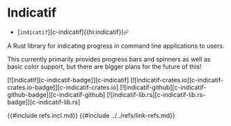# Indicatif

- [`indicatif`][c-indicatif]{{hi:indicatif}}⮳

A Rust library for indicating progress in command line applications to users.

This currently primarily provides progress bars and spinners as well as basic color support, but there are bigger plans for the future of this!

[![indicatif][c-indicatif-badge]][c-indicatif]
[![indicatif-crates.io][c-indicatif-crates.io-badge]][c-indicatif-crates.io]
[![indicatif-github][c-indicatif-github-badge]][c-indicatif-github]
[![indicatif-lib.rs][c-indicatif-lib.rs-badge]][c-indicatif-lib.rs]

{{#include refs.incl.md}}
{{#include ../../refs/link-refs.md}}

<div class="hidden">
</div>
